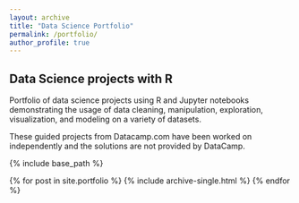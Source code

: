 ```yaml
---
layout: archive
title: "Data Science Portfolio"
permalink: /portfolio/
author_profile: true
---
```



## Data Science projects with R

Portfolio of data science projects using R and Jupyter notebooks demonstrating the usage of data cleaning, manipulation, exploration, visualization, and modeling on a variety of datasets.

These guided projects from Datacamp.com have been worked on independently and the solutions are not provided by DataCamp.



{% include base_path %}

{% for post in site.portfolio %}
  {% include archive-single.html %}
{% endfor %}

